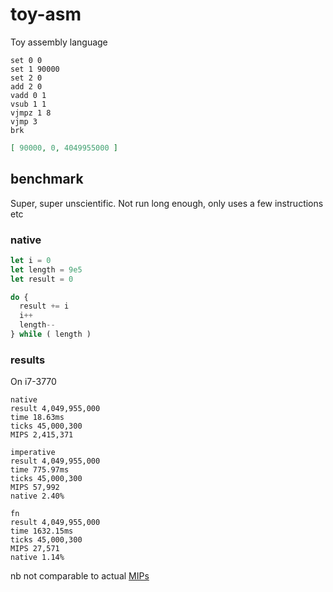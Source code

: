 # toy-asm

Toy assembly language

```
set 0 0
set 1 90000
set 2 0
add 2 0
vadd 0 1
vsub 1 1
vjmpz 1 8
vjmp 3
brk
```

```json
[ 90000, 0, 4049955000 ]
```

## benchmark

Super, super unscientific. Not run long enough, only uses a few instructions etc

### native

```js
let i = 0
let length = 9e5
let result = 0

do {
  result += i
  i++
  length--
} while ( length )
```

### results

On i7-3770

```
native
result 4,049,955,000
time 18.63ms
ticks 45,000,300
MIPS 2,415,371

imperative
result 4,049,955,000
time 775.97ms
ticks 45,000,300
MIPS 57,992
native 2.40%

fn
result 4,049,955,000
time 1632.15ms
ticks 45,000,300
MIPS 27,571
native 1.14%
```

nb not comparable to actual [MIPs](https://en.wikipedia.org/wiki/Instructions_per_second)